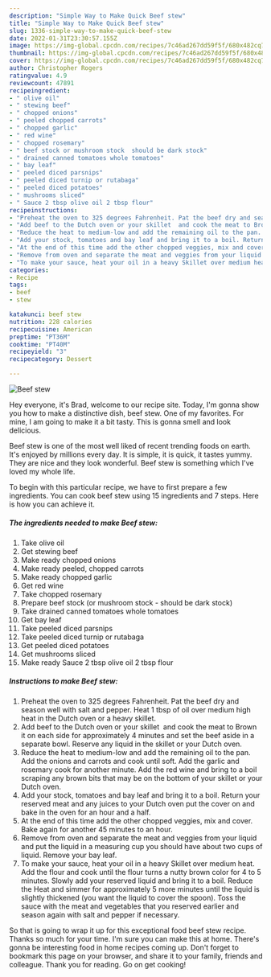```yaml
---
description: "Simple Way to Make Quick Beef stew"
title: "Simple Way to Make Quick Beef stew"
slug: 1336-simple-way-to-make-quick-beef-stew
date: 2022-01-31T23:30:57.155Z
image: https://img-global.cpcdn.com/recipes/7c46ad267dd59f5f/680x482cq70/beef-stew-recipe-main-photo.jpg
thumbnail: https://img-global.cpcdn.com/recipes/7c46ad267dd59f5f/680x482cq70/beef-stew-recipe-main-photo.jpg
cover: https://img-global.cpcdn.com/recipes/7c46ad267dd59f5f/680x482cq70/beef-stew-recipe-main-photo.jpg
author: Christopher Rogers
ratingvalue: 4.9
reviewcount: 47891
recipeingredient:
- " olive oil"
- " stewing beef"
- " chopped onions"
- " peeled chopped carrots"
- " chopped garlic"
- " red wine"
- " chopped rosemary"
- " beef stock or mushroom stock  should be dark stock"
- " drained canned tomatoes whole tomatoes"
- " bay leaf"
- " peeled diced parsnips"
- " peeled diced turnip or rutabaga"
- " peeled diced potatoes"
- " mushrooms sliced"
- " Sauce 2 tbsp olive oil 2 tbsp flour"
recipeinstructions:
- "Preheat the oven to 325 degrees Fahrenheit. Pat the beef dry and season well with salt and pepper. Heat 1 tbsp of oil over medium high heat in the Dutch oven or a heavy skillet."
- "Add beef to the Dutch oven or your skillet  and cook the meat to Brown it on each side for approximately 4 minutes and set the beef aside in a separate bowl. Reserve any liquid in the skillet or your Dutch oven."
- "Reduce the heat to medium-low and add the remaining oil to the pan. Add the onions and carrots and cook until soft. Add the garlic and rosemary cook for another minute. Add the red wine and bring to a boil scraping any brown bits that may be on the bottom of your skillet or your Dutch oven."
- "Add your stock, tomatoes and bay leaf and bring it to a boil. Return your reserved meat and any juices to your Dutch oven put the cover on and bake in the oven for an hour and a half."
- "At the end of this time add the other chopped veggies, mix and cover. Bake again for another 45 minutes to an hour."
- "Remove from oven and separate the meat and veggies from your liquid and put the liquid in a measuring cup you should have about two cups of liquid. Remove your bay leaf."
- "To make your sauce, heat your oil in a heavy Skillet over medium heat. Add the flour and cook until the flour turns a nutty brown color for 4 to 5 minutes. Slowly add your reserved liquid and bring it to a boil. Reduce the Heat and simmer for approximately 5 more minutes until the liquid is slightly thickened (you want the liquid to cover the spoon). Toss the sauce with the meat and vegetables that you reserved earlier and season again with salt and pepper if necessary."
categories:
- Recipe
tags:
- beef
- stew

katakunci: beef stew 
nutrition: 228 calories
recipecuisine: American
preptime: "PT36M"
cooktime: "PT40M"
recipeyield: "3"
recipecategory: Dessert

---
```



![Beef stew](https://img-global.cpcdn.com/recipes/7c46ad267dd59f5f/680x482cq70/beef-stew-recipe-main-photo.jpg)

Hey everyone, it's Brad, welcome to our recipe site. Today, I'm gonna show you how to make a distinctive dish, beef stew. One of my favorites. For mine, I am going to make it a bit tasty. This is gonna smell and look delicious.

Beef stew is one of the most well liked of recent trending foods on earth. It's enjoyed by millions every day. It is simple, it is quick, it tastes yummy. They are nice and they look wonderful. Beef stew is something which I've loved my whole life.




To begin with this particular recipe, we have to first prepare a few ingredients. You can cook beef stew using 15 ingredients and 7 steps. Here is how you can achieve it.

<!--inarticleads1-->

##### The ingredients needed to make Beef stew:

1. Take  olive oil
1. Get  stewing beef
1. Make ready  chopped onions
1. Make ready  peeled, chopped carrots
1. Make ready  chopped garlic
1. Get  red wine
1. Take  chopped rosemary
1. Prepare  beef stock (or mushroom stock - should be dark stock)
1. Take  drained canned tomatoes whole tomatoes
1. Get  bay leaf
1. Take  peeled diced parsnips
1. Take  peeled diced turnip or rutabaga
1. Get  peeled diced potatoes
1. Get  mushrooms sliced
1. Make ready  Sauce 2 tbsp olive oil 2 tbsp flour




<!--inarticleads2-->

##### Instructions to make Beef stew:

1. Preheat the oven to 325 degrees Fahrenheit. Pat the beef dry and season well with salt and pepper. Heat 1 tbsp of oil over medium high heat in the Dutch oven or a heavy skillet.
1. Add beef to the Dutch oven or your skillet  and cook the meat to Brown it on each side for approximately 4 minutes and set the beef aside in a separate bowl. Reserve any liquid in the skillet or your Dutch oven.
1. Reduce the heat to medium-low and add the remaining oil to the pan. Add the onions and carrots and cook until soft. Add the garlic and rosemary cook for another minute. Add the red wine and bring to a boil scraping any brown bits that may be on the bottom of your skillet or your Dutch oven.
1. Add your stock, tomatoes and bay leaf and bring it to a boil. Return your reserved meat and any juices to your Dutch oven put the cover on and bake in the oven for an hour and a half.
1. At the end of this time add the other chopped veggies, mix and cover. Bake again for another 45 minutes to an hour.
1. Remove from oven and separate the meat and veggies from your liquid and put the liquid in a measuring cup you should have about two cups of liquid. Remove your bay leaf.
1. To make your sauce, heat your oil in a heavy Skillet over medium heat. Add the flour and cook until the flour turns a nutty brown color for 4 to 5 minutes. Slowly add your reserved liquid and bring it to a boil. Reduce the Heat and simmer for approximately 5 more minutes until the liquid is slightly thickened (you want the liquid to cover the spoon). Toss the sauce with the meat and vegetables that you reserved earlier and season again with salt and pepper if necessary.




So that is going to wrap it up for this exceptional food beef stew recipe. Thanks so much for your time. I'm sure you can make this at home. There's gonna be interesting food in home recipes coming up. Don't forget to bookmark this page on your browser, and share it to your family, friends and colleague. Thank you for reading. Go on get cooking!
